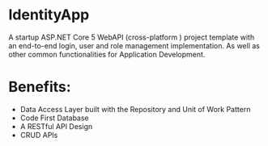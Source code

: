 # IdentityApp

A startup ASP.NET Core 5 WebAPI (cross-platform ) project template with an end-to-end login, user and role management implementation. As well as other common functionalities for Application Development.

# Benefits:

- Data Access Layer built with the Repository and Unit of Work Pattern
- Code First Database
- A RESTful API Design
- CRUD APIs
